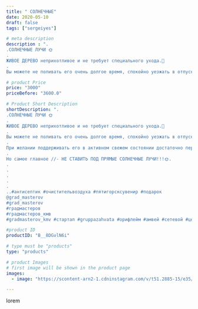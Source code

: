 ```yaml
---
title: " СОЛНЕЧНЫЕ"
date: 2020-05-10
draft: false
tags: ["sergeiyes"]

# meta description
description : ".
.СОЛНЕЧНЫЕ ЛУЧИ 🌞
.
ЖИВОЕ ДЕРЕВО неприхотливое и не требует специального ухода.💚
.
Вы можете не поливать его очень долгое время, спокойно уезжать в отпуск, за"

# product Price
price: "3000"
priceBefore: "3600.0"

# Product Short Description
shortDescription: ".
.СОЛНЕЧНЫЕ ЛУЧИ 🌞
.
ЖИВОЕ ДЕРЕВО неприхотливое и не требует специального ухода.💚
.
Вы можете не поливать его очень долгое время, спокойно уезжать в отпуск, забывать про него //- оно все переживет!💚
.
При желании поддерживать его в активном свежем состоянии достаточно периодически опрыскивать крону очищенной водой.💚
.
Но самое главное //- НЕ СТАВИТЬ ПОД ПРЯМЫЕ СОЛНЕЧНЫЕ ЛУЧИ!!!🌞.
.
.
.
.
.
..#антисептик #очистительвоздуха #пятигорсксувенир #подарок 
@grad_masterov
#grad_masterov
#градмастеров
#градмастеров_кмв
#gradmasterov_kmv #стартап #gruppazahvata #орифлейм #амвей #сетевой #цетрария #ручнаяработа #резьбаподереву #живоедерево #сетевоймаркетинг #стильжизни #исландскиймох #пятигорск #КРЫМ #Севастополь #бизнес #sergeystar #железноводск #ставрополь"

#product ID
productID: "B__8DGvlN6i"

# type must be "products"
type: "products"

# product Images
# first image will be shown in the product page
images:
  - image: "https://scontent-arn2-1.cdninstagram.com/v/t51.2885-15/e35/96827884_127245842280386_6094300826312299079_n.jpg?tp=1&_nc_ht=scontent-arn2-1.cdninstagram.com&_nc_cat=102&_nc_ohc=1yb0MkNqX4cAX9bHPyC&ccb=7-4&oh=fe95815347d7d8ada1e7e83d9f2e0569&oe=6082772B&_nc_sid=86f79a&ig_cache_key=MjMwNTgyNTYzMDQyNjgxNjE2Mg%3D%3D.2-ccb7-4"

---
```

lorem
